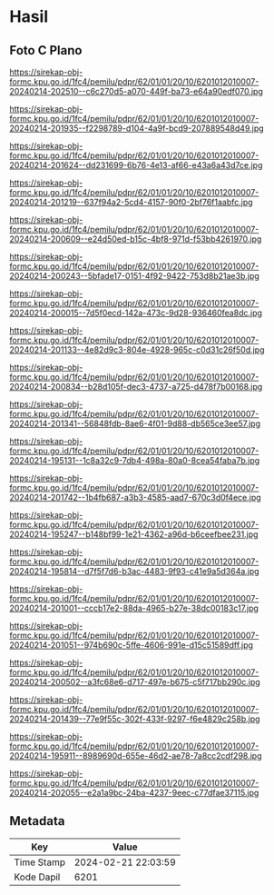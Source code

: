 # Hasil

## Foto C Plano

https://sirekap-obj-formc.kpu.go.id/1fc4/pemilu/pdpr/62/01/01/20/10/6201012010007-20240214-202510--c6c270d5-a070-449f-ba73-e64a90edf070.jpg

https://sirekap-obj-formc.kpu.go.id/1fc4/pemilu/pdpr/62/01/01/20/10/6201012010007-20240214-201935--f2298789-d104-4a9f-bcd9-207889548d49.jpg

https://sirekap-obj-formc.kpu.go.id/1fc4/pemilu/pdpr/62/01/01/20/10/6201012010007-20240214-201624--dd231699-6b76-4e13-af66-e43a6a43d7ce.jpg

https://sirekap-obj-formc.kpu.go.id/1fc4/pemilu/pdpr/62/01/01/20/10/6201012010007-20240214-201219--637f94a2-5cd4-4157-90f0-2bf76f1aabfc.jpg

https://sirekap-obj-formc.kpu.go.id/1fc4/pemilu/pdpr/62/01/01/20/10/6201012010007-20240214-200609--e24d50ed-b15c-4bf8-971d-f53bb4261970.jpg

https://sirekap-obj-formc.kpu.go.id/1fc4/pemilu/pdpr/62/01/01/20/10/6201012010007-20240214-200243--5bfade17-0151-4f92-9422-753d8b21ae3b.jpg

https://sirekap-obj-formc.kpu.go.id/1fc4/pemilu/pdpr/62/01/01/20/10/6201012010007-20240214-200015--7d5f0ecd-142a-473c-9d28-936460fea8dc.jpg

https://sirekap-obj-formc.kpu.go.id/1fc4/pemilu/pdpr/62/01/01/20/10/6201012010007-20240214-201133--4e82d9c3-804e-4928-965c-c0d31c26f50d.jpg

https://sirekap-obj-formc.kpu.go.id/1fc4/pemilu/pdpr/62/01/01/20/10/6201012010007-20240214-200834--b28d105f-dec3-4737-a725-d478f7b00168.jpg

https://sirekap-obj-formc.kpu.go.id/1fc4/pemilu/pdpr/62/01/01/20/10/6201012010007-20240214-201341--56848fdb-8ae6-4f01-9d88-db565ce3ee57.jpg

https://sirekap-obj-formc.kpu.go.id/1fc4/pemilu/pdpr/62/01/01/20/10/6201012010007-20240214-195131--1c8a32c9-7db4-498a-80a0-8cea54faba7b.jpg

https://sirekap-obj-formc.kpu.go.id/1fc4/pemilu/pdpr/62/01/01/20/10/6201012010007-20240214-201742--1b4fb687-a3b3-4585-aad7-670c3d0f4ece.jpg

https://sirekap-obj-formc.kpu.go.id/1fc4/pemilu/pdpr/62/01/01/20/10/6201012010007-20240214-195247--b148bf99-1e21-4362-a96d-b6ceefbee231.jpg

https://sirekap-obj-formc.kpu.go.id/1fc4/pemilu/pdpr/62/01/01/20/10/6201012010007-20240214-195814--d7f5f7d6-b3ac-4483-9f93-c41e9a5d364a.jpg

https://sirekap-obj-formc.kpu.go.id/1fc4/pemilu/pdpr/62/01/01/20/10/6201012010007-20240214-201001--cccb17e2-88da-4965-b27e-38dc00183c17.jpg

https://sirekap-obj-formc.kpu.go.id/1fc4/pemilu/pdpr/62/01/01/20/10/6201012010007-20240214-201051--974b690c-5ffe-4606-991e-d15c51589dff.jpg

https://sirekap-obj-formc.kpu.go.id/1fc4/pemilu/pdpr/62/01/01/20/10/6201012010007-20240214-200502--a3fc68e6-d717-497e-b675-c5f717bb290c.jpg

https://sirekap-obj-formc.kpu.go.id/1fc4/pemilu/pdpr/62/01/01/20/10/6201012010007-20240214-201439--77e9f55c-302f-433f-9297-f6e4829c258b.jpg

https://sirekap-obj-formc.kpu.go.id/1fc4/pemilu/pdpr/62/01/01/20/10/6201012010007-20240214-195911--8989690d-655e-46d2-ae78-7a8cc2cdf298.jpg

https://sirekap-obj-formc.kpu.go.id/1fc4/pemilu/pdpr/62/01/01/20/10/6201012010007-20240214-202055--e2a1a9bc-24ba-4237-9eec-c77dfae37115.jpg


## Metadata

| Key        | Value               |
| ---------- | ------------------- |
| Time Stamp | 2024-02-21 22:03:59 |
| Kode Dapil | 6201                |



